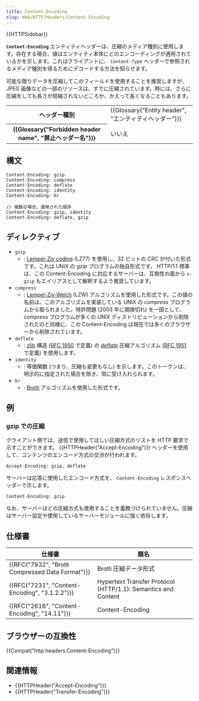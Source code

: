 ```yaml
---
title: Content-Encoding
slug: Web/HTTP/Headers/Content-Encoding
---
```


{{HTTPSidebar}}

**`Content-Encoding`** エンティティヘッダーは、圧縮のメディア種別に使用します。存在する場合、値はエンティティ本体にどのエンコーディングが適用されているかを示します。これはクライアントに、 `Content-Type` ヘッダーで参照されるメディア種別を得るためにデコードする方法を知らせます。

可能な限りデータを圧縮してこのフィールドを使用することを推奨しますが、 JPEG 画像などの一部のリソースは、すでに圧縮されています。時には、さらに圧縮をしても長さが短縮されないどころか、かえって長くなることもあります。

<table class="properties">
  <tbody>
    <tr>
      <th scope="row">ヘッダー種別</th>
      <td>
        {{Glossary("Entity header", "エンティティヘッダー")}}
      </td>
    </tr>
    <tr>
      <th scope="row">
        {{Glossary("Forbidden header name", "禁止ヘッダー名")}}
      </th>
      <td>いいえ</td>
    </tr>
  </tbody>
</table>

## 構文

```
Content-Encoding: gzip
Content-Encoding: compress
Content-Encoding: deflate
Content-Encoding: identity
Content-Encoding: br

// 複数の場合、適用された順序
Content-Encoding: gzip, identity
Content-Encoding: deflate, gzip
```

## ディレクティブ

- `gzip`
  - : [Lempel-Ziv coding](http://en.wikipedia.org/wiki/LZ77_and_LZ78#LZ77) (LZ77) を使用し、32 ビットの CRC が付いた形式です。これは UNIX の _gzip_ プログラムの独自形式です。 HTTP/1.1 標準は、この Content-Encoding に対応するサーバーは、互換性の面から `x-gzip` もエイリアスとして解釈するよう推奨しています。
- `compress`
  - : [Lempel-Ziv-Welch](http://en.wikipedia.org/wiki/LZW) (LZW) アルゴリズムを使用した形式です。この値の名前は、このアルゴリズムを実装している UNIX の _compress_ プログラムから取られました。特許問題 (2003 年に期限切れ) を一因として、 compress プログラムが多くの UNIX ディストリビューションから削除されたのと同様に、この Content-Encoding は現在では多くのブラウザーから削除されています。
- `deflate`
  - : [zlib](http://en.wikipedia.org/wiki/Zlib) 構造 ([RFC 1950](http://tools.ietf.org/html/rfc1950) で定義) の [_deflate_](http://en.wikipedia.org/wiki/DEFLATE) 圧縮アルゴリズム ([RFC 1951](http://tools.ietf.org/html/rfc1952) で定義) を使用します。
- `identity`
  - : 等価関数 (つまり、圧縮も変更もなし) を示します。このトークンは、明示的に指定された場合を除き、常に受け入れられます。
- `br`
  - : [Brotli](https://en.wikipedia.org/wiki/Brotli) アルゴリズムを使用した形式です。

## 例

### gzip での圧縮

クライアント側では、送信で使用してほしい圧縮方式のリストを HTTP 要求で示すことができます。 {{HTTPHeader("Accept-Encoding")}} ヘッダーを使用して、コンテンツのエンコード方式の交渉が行われます。

```
Accept-Encoding: gzip, deflate
```

サーバーは応答に使用したエンコード方式を、 `Content-Encoding` レスポンスヘッダーで示します。

```
Content-Encoding: gzip
```

なお、サーバーはどの圧縮方式も使用することを義務づけられていません。圧縮はサーバー設定や使用しているサーバーモジュールに強く依存します。

## 仕様書

| 仕様書                                           | 題名                                                          |
| ------------------------------------------------ | ------------------------------------------------------------- |
| {{RFC("7932", "Brotli Compressed Data Format")}} | Brotli 圧縮データ形式                                         |
| {{RFC("7231", "Content-Encoding", "3.1.2.2")}}   | Hypertext Transfer Protocol (HTTP/1.1): Semantics and Content |
| {{RFC("2616", "Content-Encoding", "14.11")}}     | Content-Encoding                                              |

## ブラウザーの互換性

{{Compat("http.headers.Content-Encoding")}}

## 関連情報

- {{HTTPHeader("Accept-Encoding")}}
- {{HTTPHeader("Transfer-Encoding")}}
